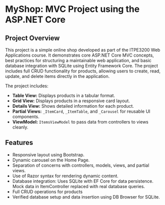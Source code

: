 # MyShop: MVC Project using the ASP.NET Core

## Project Overview
This project is a simple online shop developed as part of the ITPE3200 Web Applications course.
It demonstrates core ASP.NET Core MVC concepts, best practices for structuring a maintainable web application, and basic database integration with SQLite using Entity Framework Core.
The project includes full CRUD functionality for products, allowing users to create, read, update, and delete items directly in the application.

The project includes:
- **Table View:** Displays products in a tabular format.
- **Grid View:** Displays products in a responsive card layout.
- **Details View:** Shows detailed information for each product.
- **Partial Views:** `_ItemCard`, `_ItemTable`, and `_Carousel` for reusable UI components.
- **ViewModel:** `ItemsViewModel` to pass data from controllers to views cleanly.

## Features
- Responsive layout using Bootstrap.
- Dynamic carousel on the Home Page.
- Separation of concerns with controllers, models, views, and partial views.
- Use of Razor syntax for rendering dynamic content.
- Database integration: Uses SQLite with EF Core for data persistence. Mock data in ItemController replaced with real database queries.
- Full CRUD operations for products
- Verified database setup and data insertion using DB Browser for SQLite.
